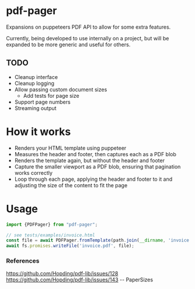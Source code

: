 # pdf-pager

Expansions on puppeteers PDF API to allow for some extra features. 

Currently, being developed to use internally on a project, but will be expanded to be more generic and useful for others. 

## TODO

* Cleanup interface
* Cleanup logging
* Allow passing custom document sizes
  * Add tests for page size
* Support page numbers
* Streaming output
 
# How it works

* Renders your HTML template using puppeteer
* Measures the header and footer, then captures each as a PDF blob
* Renders the template again, but without the header and footer
* Capture the smaller viewport as a PDF blob, ensuring that pagination works correctly
* Loop through each page, applying the header and footer to it and adjusting the size of the content to fit the page

# Usage

```typescript
import {PDFPager} from "pdf-pager";

// see tests/examples/invoice.html
const file = await PDFPager.fromTemplate(path.join(__dirname, 'invoice.html'));
await fs.promises.writeFile('invoice.pdf', file);
```

### References
https://github.com/Hopding/pdf-lib/issues/128
https://github.com/Hopding/pdf-lib/issues/143 -- PaperSizes
